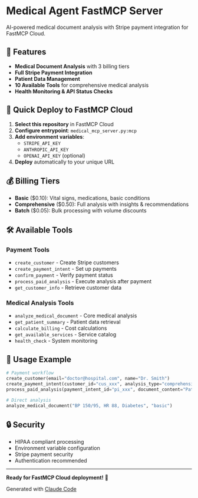 # Medical Agent FastMCP Server

AI-powered medical document analysis with Stripe payment integration for FastMCP Cloud.

## 🏥 Features

- **Medical Document Analysis** with 3 billing tiers
- **Full Stripe Payment Integration** 
- **Patient Data Management**
- **10 Available Tools** for comprehensive medical analysis
- **Health Monitoring & API Status Checks**

## 🚀 Quick Deploy to FastMCP Cloud

1. **Select this repository** in FastMCP Cloud
2. **Configure entrypoint**: `medical_mcp_server.py:mcp`
3. **Add environment variables**:
   - `STRIPE_API_KEY`
   - `ANTHROPIC_API_KEY`
   - `OPENAI_API_KEY` (optional)
4. **Deploy** automatically to your unique URL

## 💰 Billing Tiers

- **Basic** ($0.10): Vital signs, medications, basic conditions
- **Comprehensive** ($0.50): Full analysis with insights & recommendations  
- **Batch** ($0.05): Bulk processing with volume discounts

## 🛠️ Available Tools

### Payment Tools
- `create_customer` - Create Stripe customers
- `create_payment_intent` - Set up payments
- `confirm_payment` - Verify payment status
- `process_paid_analysis` - Execute analysis after payment
- `get_customer_info` - Retrieve customer data

### Medical Analysis Tools
- `analyze_medical_document` - Core medical analysis
- `get_patient_summary` - Patient data retrieval
- `calculate_billing` - Cost calculations
- `get_available_services` - Service catalog
- `health_check` - System monitoring

## 📝 Usage Example

```python
# Payment workflow
create_customer(email="doctor@hospital.com", name="Dr. Smith")
create_payment_intent(customer_id="cus_xxx", analysis_type="comprehensive")
process_paid_analysis(payment_intent_id="pi_xxx", document_content="Patient data...")

# Direct analysis
analyze_medical_document("BP 150/95, HR 88, Diabetes", "basic")
```

## 🔒 Security

- HIPAA compliant processing
- Environment variable configuration
- Stripe payment security
- Authentication recommended

---

**Ready for FastMCP Cloud deployment!** 🚀

Generated with [Claude Code](https://claude.ai/code)